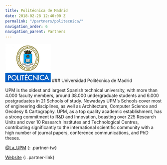 ```yaml
---
title: Politécnica de Madrid
date: 2018-02-28 12:40:00 Z
permalink: "/partners/politecnica/"
navigation_order: 6
navigation_parent: Partners
---
```


<div class="partner" markdown="1">
<img src="/assets/img/partners/politecnica.jpg" alt="Universidad Politécnica De Madrid">
### Universidad Politécnica de Madrid

UPM is the oldest and largest Spanish technical university, with more than 4.000 faculty members, around 38.000 undergraduate students and 6.000 postgraduates in 21 Schools of study. Nowadays UPM‘s Schools cover most of engineering disciplines, as well as Architecture, Computer Science and Geodesy & Cartography. UPM, as a top quality academic establishment, has a strong commitment to R&D and Innovation, boasting over 225 Research Units and over 10 Research Institutes and Technological Centres, contributing significantly to the international scientific community with a high number of journal papers, conference communications, and PhD theses.

[@La_UPM](https://twitter.com/La_UPM)
{: .partner-tw}

[Website](http://www.upm.es/)
{: .partner-link}
</div>